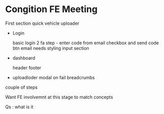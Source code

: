 # Congition FE Meeting

First section quick vehicle uploader

- Login

    basic login
    2 fa step - enter code from email
    checkbox and send code btn
    email needs styling
    input section

- dashboard

    header
    footer

- uploadloder
  modal on fail
  breadcrumbs

couple of steps

Want FE involvemnt at this stage to match concepts

Qs :
what is it